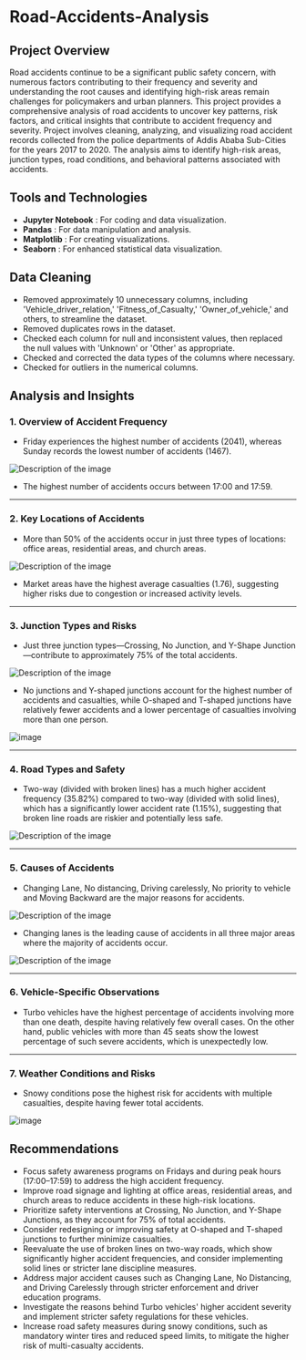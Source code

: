 # Road-Accidents-Analysis

## Project Overview
Road accidents continue to be a significant public safety concern, with numerous factors contributing to their frequency and severity and understanding the root causes and identifying high-risk areas remain challenges for policymakers and urban planners.
This project provides a comprehensive analysis of road accidents to uncover key patterns, risk factors, and critical insights that contribute to accident frequency and severity. Project involves cleaning, analyzing, and visualizing road accident records collected from the police departments of Addis Ababa Sub-Cities for the years 2017 to 2020. The analysis aims to identify high-risk areas, junction types, road conditions, and behavioral patterns associated with accidents.

## Tools and Technologies
- __Jupyter Notebook__ : For coding and data visualization.
- __Pandas__ : For data manipulation and analysis.
- __Matplotlib__ : For creating visualizations.
- __Seaborn__ : For enhanced statistical data visualization.


## Data Cleaning
- Removed approximately 10 unnecessary columns, including 'Vehicle_driver_relation,' 'Fitness_of_Casualty,' 'Owner_of_vehicle,' and others, to streamline the dataset.
- Removed duplicates rows in the dataset.
- Checked each column for null and inconsistent values, then replaced the null values with 'Unknown' or 'Other' as appropriate.
- Checked and corrected the data types of the columns where necessary.
- Checked for outliers in the numerical columns.

## Analysis and Insights

### 1. Overview of Accident Frequency
- Friday experiences the highest number of accidents (2041), whereas Sunday records the lowest number of accidents (1467).


![Description of the image](acc_weekday.png)

- The highest number of accidents occurs between 17:00 and 17:59.

___
### 2. Key Locations of Accidents

- More than 50% of the accidents occur in just three types of locations: office areas, residential areas, and church areas.

![Description of the image](acc_areas.png)

- Market areas have the highest average casualties (1.76), suggesting higher risks due to congestion or increased activity levels.

___
### 3. Junction Types and Risks

- Just three junction types—Crossing, No Junction, and Y-Shape Junction—contribute to approximately 75% of the total accidents.

![Description of the image](acc_junction.png)

- No junctions and Y-shaped junctions account for the highest number of accidents and casualties, while O-shaped and T-shaped junctions have relatively fewer accidents and a lower percentage of casualties involving more than one person.

![image](https://github.com/user-attachments/assets/101747d4-c7ca-43f2-a80f-8f652f1de5cd)

___
### 4. Road Types and Safety

- Two-way (divided with broken lines) has a much higher accident frequency (35.82%) compared to two-way (divided with solid lines), which has a significantly lower accident rate (1.15%), suggesting that broken line roads are riskier and potentially less safe.

![Description of the image](acc_lanes.png)

___
### 5. Causes of Accidents

- Changing Lane, No distancing, Driving carelessly, No priority to vehicle and Moving Backward are the major reasons for accidents.

![Description of the image](acc_cause.png)

- Changing lanes is the leading cause of accidents in all three major areas where the majority of accidents occur.

![Description of the image](dis_areas.png)


___
### 6. Vehicle-Specific Observations

- Turbo vehicles have the highest percentage of accidents involving more than one death, despite having relatively few overall cases. On the other hand, public vehicles with more than 45 seats show the lowest percentage of such severe accidents, which is unexpectedly low.
  
___
### 7. Weather Conditions and Risks

- Snowy conditions pose the highest risk for accidents with multiple casualties, despite having fewer total accidents.

![image](https://github.com/user-attachments/assets/70babdc5-21b7-4cfc-b3de-1be0ff016e2f)


## Recommendations
- Focus safety awareness programs on Fridays and during peak hours (17:00–17:59) to address the high accident frequency.
- Improve road signage and lighting at office areas, residential areas, and church areas to reduce accidents in these high-risk locations.
- Prioritize safety interventions at Crossing, No Junction, and Y-Shape Junctions, as they account for 75% of total accidents.
- Consider redesigning or improving safety at O-shaped and T-shaped junctions to further minimize casualties.
- Reevaluate the use of broken lines on two-way roads, which show significantly higher accident frequencies, and consider implementing solid lines or stricter lane discipline measures.
- Address major accident causes such as Changing Lane, No Distancing, and Driving Carelessly through stricter enforcement and driver education programs.
- Investigate the reasons behind Turbo vehicles' higher accident severity and implement stricter safety regulations for these vehicles.
- Increase road safety measures during snowy conditions, such as mandatory winter tires and reduced speed limits, to mitigate the higher risk of multi-casualty accidents.

